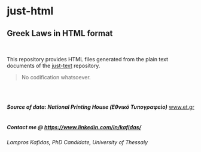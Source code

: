 # just-html
## Greek Laws in HTML format

<br>

This repository provides HTML files generated from the plain text documents of the <a href="https://github.com/kafidas/just-text">just-text</a> repository.
<br>
> No codification whatsoever.
<br>
<br>

<b><i>Source of data: National Printing House (Εθνικό Τυπογραφείο)</i></b> <a href="https://www.et.gr">www.et.gr</a> <br><br>

##### Contact me @ <a href="https://www.linkedin.com/in/kafidas/"> https://www.linkedin.com/in/kafidas/</a>
###### Lampros Kafidas, PhD Candidate, University of Thessaly
